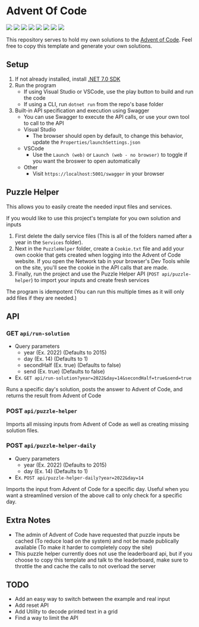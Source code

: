 # Advent Of Code
<!-- Generated via https://github.com/alexandru-dinu/advent-of-code/blob/main/.scripts/gen_badges.py -->
<!-- begin-year-badge -->
![](https://img.shields.io/badge/2022-50%20stars-239323)
![](https://img.shields.io/badge/2021-20%20stars-6e621d)
![](https://img.shields.io/badge/2020-21%20stars-6b651e)
![](https://img.shields.io/badge/2019-5%20stars-ae3919)
![](https://img.shields.io/badge/2018-13%20stars-87521c)
![](https://img.shields.io/badge/2017-0%20stars-ef0f14)
![](https://img.shields.io/badge/2016-0%20stars-ef0f14)
![](https://img.shields.io/badge/2015-47%20stars-298f23)
<!-- end-year-badge -->
This repository serves to hold my own solutions to the [Advent of Code](https://adventofcode.com/).
Feel free to copy this template and generate your own solutions.

## Setup
1. If not already installed, install [.NET 7.0 SDK](https://dotnet.microsoft.com/en-us/download)
1. Run the program
   - If using Visual Studio or VSCode, use the play button to build and run the code
   - If using a CLI, run `dotnet run` from the repo's base folder
1. Built-in API specification and execution using Swagger
   - You can use Swagger to execute the API calls, or use your own tool to call to the API
   - Visual Studio
      - The browser should open by default, to change this behavior, update the `Properties/launchSettings.json`
   - VSCode
      - Use the `Launch (web)` or `Launch (web - no browser)` to toggle if you want the broswer to open automatically
   - Other
      - Visit `https://localhost:5001/swagger` in your browser

## Puzzle Helper
This allows you to easily create the needed input files and services.

If you would like to use this project's template for you own solution and inputs
1. First delete the daily service files (This is all of the folders named after a year in the `Services` folder).
1. Next in the `PuzzleHelper` folder, create a `Cookie.txt` file and add your own cookie that gets created when logging into the Advent of Code website. If you open the Network tab in your browser's Dev Tools while on the site, you'll see the cookie in the API calls that are made.
1. Finally, run the project and use the Puzzle Helper API (`POST api/puzzle-helper`) to import your inputs and create fresh services

The program is idempotent (You can run this multiple times as it will only add files if they are needed.)

## API

### GET `api/run-solution`
- Query parameters
   - year (Ex. 2022) (Defaults to 2015)
   - day (Ex. 14) (Defaults to 1)
   - secondHalf (Ex. true) (Defaults to false)
   - send (Ex. true) (Defaults to false)
- Ex. `GET api/run-solution?year=2022&day=14&secondHalf=true&send=true`

Runs a specific day's solution, posts the answer to Advent of Code, and returns the result from Advent of Code

### POST `api/puzzle-helper`

Imports all missing inputs from Advent of Code as well as creating missing solution files.

### POST `api/puzzle-helper-daily`
- Query parameters
   - year (Ex. 2022) (Defaults to 2015)
   - day (Ex. 14) (Defaults to 1)
- Ex. `POST api/puzzle-helper-daily?year=2022&day=14`

Imports the input from Advent of Code for a specific day. Useful when you want a streamlined version of the above call to only check for a specific day.

## Extra Notes
- The admin of Advent of Code have requested that puzzle inputs be cached (To reduce load on the system) and not be made publically available (To make it harder to completely copy the site)
- This puzzle helper currently does not use the leaderboard api, but if you choose to copy this template and talk to the leaderboard, make sure to throttle the and cache the calls to not overload the server

## TODO
- Add an easy way to switch between the example and real input
- Add reset API
- Add Utility to decode printed text in a grid
- Find a way to limit the API
